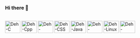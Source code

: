 ### Hi there 👋

<!-- <div align="left">
  <a href="https://github.com/deborakny">
  <img height="180em" src="https://github-readme-stats.vercel.app/api?username=deborakny&show_icons=true&theme=radical&include_all_commits=true&count_private=true"/>
</div> -->
  
<div style="display: inline_block"><br>
  <img align="center" alt="Deh-C" height="40" width="50" src="https://cdn.jsdelivr.net/gh/devicons/devicon/icons/c/c-original.svg">
  <img align="center" alt="Deh-Cpp" height="40" width="50" src="https://cdn.jsdelivr.net/gh/devicons/devicon/icons/cplusplus/cplusplus-original.svg">
  <img align="center" alt="Deh-HTML" height="40" width="50" src="https://cdn.jsdelivr.net/gh/devicons/devicon/icons/html5/html5-original-wordmark.svg">
  <img align="center" alt="Deh-CSS" height="40" width="50" src="https://cdn.jsdelivr.net/gh/devicons/devicon/icons/css3/css3-original.svg">
  <img align="center" alt="Deh-Java" height="40" width="50" src="https://cdn.jsdelivr.net/gh/devicons/devicon/icons/java/java-original-wordmark.svg">
  <img align="center" alt="Deh-JavaScript" height="40" width="50" src="https://cdn.jsdelivr.net/gh/devicons/devicon/icons/javascript/javascript-plain.svg">
  <img align="center" alt="Deh-Linux" height="40" width="50" src="https://cdn.jsdelivr.net/gh/devicons/devicon/icons/linux/linux-original.svg">
  <img align="center" alt="Deh-Mysql" height="40" width="50" src="https://cdn.jsdelivr.net/gh/devicons/devicon/icons/mysql/mysql-original-wordmark.svg">
</div>

